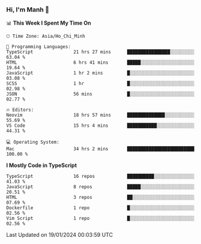 ### Hi, I'm Manh 👋

<!--START_SECTION:waka-->
📊 **This Week I Spent My Time On** 

```text
🕑︎ Time Zone: Asia/Ho_Chi_Minh

💬 Programming Languages: 
TypeScript               21 hrs 27 mins      ████████████████░░░░░░░░░   63.04 % 
HTML                     6 hrs 41 mins       █████░░░░░░░░░░░░░░░░░░░░   19.64 % 
JavaScript               1 hr 2 mins         █░░░░░░░░░░░░░░░░░░░░░░░░   03.08 % 
SCSS                     1 hr                █░░░░░░░░░░░░░░░░░░░░░░░░   02.98 % 
JSON                     56 mins             █░░░░░░░░░░░░░░░░░░░░░░░░   02.77 % 

🔥 Editors: 
Neovim                   18 hrs 57 mins      ██████████████░░░░░░░░░░░   55.69 % 
VS Code                  15 hrs 4 mins       ███████████░░░░░░░░░░░░░░   44.31 % 

💻 Operating System: 
Mac                      34 hrs 2 mins       █████████████████████████   100.00 % 
```

**I Mostly Code in TypeScript** 

```text
TypeScript               16 repos            ██████████░░░░░░░░░░░░░░░   41.03 % 
JavaScript               8 repos             █████░░░░░░░░░░░░░░░░░░░░   20.51 % 
HTML                     3 repos             ██░░░░░░░░░░░░░░░░░░░░░░░   07.69 % 
Dockerfile               1 repo              █░░░░░░░░░░░░░░░░░░░░░░░░   02.56 % 
Vim Script               1 repo              █░░░░░░░░░░░░░░░░░░░░░░░░   02.56 % 
```




 Last Updated on 19/01/2024 00:03:59 UTC
<!--END_SECTION:waka-->
